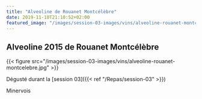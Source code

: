 ```yaml
---
title: "Alveoline de Rouanet Montcélèbre"
date: 2019-11-10T21:10:52+02:00
featured_image: "/images/session-03-images/vins/alveoline-rouanet-montcelebre.jpg"
---
```


Alveoline 2015 de Rouanet Montcélèbre
---------------------------------------------------

{{< figure src="/images/session-03-images/vins/alveoline-rouanet-montcelebre.jpg" >}}

Dégusté durant la [session 03]({{< ref "/Repas/session-03" >}})

Minervois
